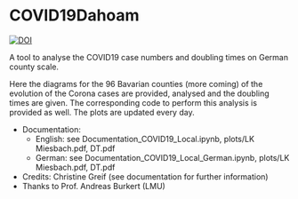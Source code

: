 # COVID19Dahoam

<a href="https://zenodo.org/badge/latestdoi/252294531"><img src="https://zenodo.org/badge/252294531.svg" alt="DOI"></a>

A tool to analyse the COVID19 case numbers and doubling times on German county scale.

Here the diagrams for the 96 Bavarian counties (more coming) of the evolution of the Corona cases are provided, analysed and the doubling times are given. The corresponding code to perform this analysis is provided as well. The plots are updated every day.

* Documentation:
     * English: see Documentation_COVID19_Local.ipynb, plots/LK Miesbach.pdf, DT.pdf
     * German: see Documentation_COVID19_Local_German.ipynb, plots/LK Miesbach.pdf, DT.pdf
* Credits: Christine Greif (see documentation for further information) 
* Thanks to Prof. Andreas Burkert (LMU)
